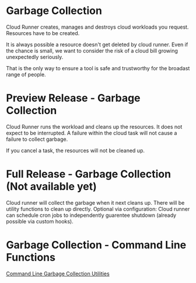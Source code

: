 # Garbage Collection

Cloud Runner creates, manages and destroys cloud workloads you request. Resources have to be
created.

It is always possible a resource doesn't get deleted by cloud runner. Even if the chance is small,
we want to consider the risk of a cloud bill growing unexpectedly seriously.

That is the only way to ensure a tool is safe and trustworthy for the broadast range of people.

# Preview Release - Garbage Collection

Cloud Runner runs the workload and cleans up the resources. It does not expect to be interrupted. A
failure within the cloud task will not cause a failure to collect garbage.

If you cancel a task, the resources will not be cleaned up.

# Full Release - Garbage Collection (Not available yet)

Cloud runner will collect the garbage when it next cleans up. There will be utility functions to
clean up directly. Optional via configuration: Cloud runner can schedule cron jobs to independently
guarentee shutdown (already possible via custom hooks).

# Garbage Collection - Command Line Functions

[Command Line Garbage Collection Utilities](../../05-command-line/command-line#garbage-collection)
